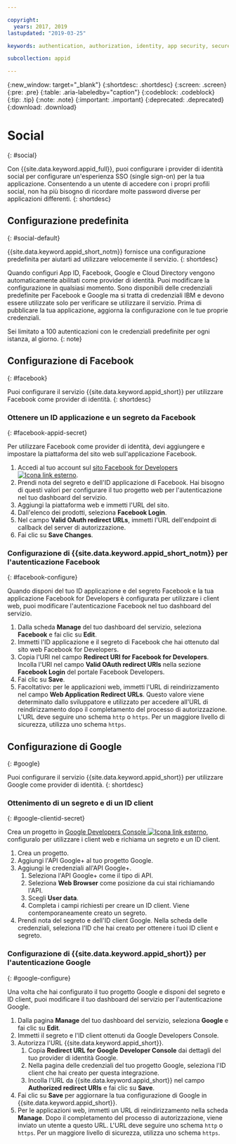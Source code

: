 ```yaml
---

copyright:
  years: 2017, 2019
lastupdated: "2019-03-25"

keywords: authentication, authorization, identity, app security, secure, custom, proprietary, social, facebook, google, 

subcollection: appid

---
```


{:new_window: target="_blank"}
{:shortdesc: .shortdesc}
{:screen: .screen}
{:pre: .pre}
{:table: .aria-labeledby="caption"}
{:codeblock: .codeblock}
{:tip: .tip}
{:note: .note}
{:important: .important}
{:deprecated: .deprecated}
{:download: .download}

# Social
{: #social}

Con {{site.data.keyword.appid_full}}, puoi configurare i provider di identità social per configurare un'esperienza SSO (single sign-on) per la tua applicazione. Consentendo a un utente di accedere con i propri profili social, non ha più bisogno di ricordare molte password diverse per applicazioni differenti.
{: shortdesc}


## Configurazione predefinita
{: #social-default}

{{site.data.keyword.appid_short_notm}} fornisce una configurazione predefinita per aiutarti ad utilizzare velocemente il servizio.
{: shortdesc}

Quando configuri App ID, Facebook, Google e Cloud Directory vengono automaticamente abilitati come provider di identità. Puoi modificare la configurazione in qualsiasi momento. Sono disponibili delle credenziali predefinite per Facebook e Google ma si tratta di credenziali IBM e devono essere utilizzate solo per verificare se utilizzare il servizio. Prima di pubblicare la tua applicazione, aggiorna la configurazione con le tue proprie credenziali.

Sei limitato a 100 autenticazioni con le credenziali predefinite per ogni istanza, al giorno.
{: note}


## Configurazione di Facebook
{: #facebook}

Puoi configurare il servizio {{site.data.keyword.appid_short}} per utilizzare Facebook come provider di identità.
{: shortdesc}

### Ottenere un ID applicazione e un segreto da Facebook
{: #facebook-appid-secret}

Per utilizzare Facebook come provider di identità, devi aggiungere e impostare la piattaforma del sito web sull'applicazione Facebook.

1. Accedi al tuo account sul <a href="https://developers.facebook.com/docs/apps/register" target="_blank">sito Facebook for Developers <img src="../../icons/launch-glyph.svg" alt="Icona link esterno"></a>.
2. Prendi nota del segreto e dell'ID applicazione di Facebook. Hai bisogno di questi valori per configurare il tuo progetto web per l'autenticazione nel tuo dashboard del servizio.
3. Aggiungi la piattaforma web e immetti l'URL del sito.
4. Dall'elenco dei prodotti, seleziona **Facebook Login**.
5. Nel campo **Valid OAuth redirect URLs**, immetti l'URL dell'endpoint di callback del server di autorizzazione.
6. Fai clic su **Save Changes**.


### Configurazione di {{site.data.keyword.appid_short_notm}} per l'autenticazione Facebook
{: #facebook-configure}

Quando disponi del tuo ID applicazione e del segreto Facebook e la tua applicazione Facebook for Developers è configurata per utilizzare i client web, puoi modificare l'autenticazione Facebook nel tuo dashboard del servizio.

1. Dalla scheda **Manage** del tuo dashboard del servizio, seleziona **Facebook** e fai clic su **Edit**.
2. Immetti l'ID applicazione e il segreto di Facebook che hai ottenuto dal sito web Facebook for Developers.
3. Copia l'URI nel campo **Redirect URI for Facebook for Developers**. Incolla l'URI nel campo **Valid OAuth redirect URIs** nella sezione **Facebook Login** del portale Facebook Developers.
4. Fai clic su **Save**.
5. Facoltativo: per le applicazioni web, immetti l'URL di reindirizzamento nel campo **Web Application Redirect URLs**. Questo valore viene determinato dallo sviluppatore e utilizzato per accedere all'URL di reindirizzamento dopo il completamento del processo di autorizzazione. L'URL deve seguire uno schema `http` o `https`. Per un maggiore livello di sicurezza, utilizza uno schema `https`.


## Configurazione di Google
{: #google}

Puoi configurare il servizio {{site.data.keyword.appid_short}} per utilizzare Google come provider di identità.
{: shortdesc}

### Ottenimento di un segreto e di un ID client
{: #google-clientid-secret}

Crea un progetto in <a href="https://developers.google.com/" target="_blank">Google Developers Console <img src="../../icons/launch-glyph.svg" alt="Icona link esterno"></a>, configuralo per utilizzare i client web e richiama un segreto e un ID client.

1. Crea un progetto.
2. Aggiungi l'API Google+ al tuo progetto Google.
3. Aggiungi le credenziali all'API Google+.
    1. Seleziona l'API Google+ come il tipo di API.
    2. Seleziona **Web Browser** come posizione da cui stai richiamando l'API.
    3. Scegli **User data**.
    4. Completa i campi richiesti per creare un ID client. Viene contemporaneamente creato un segreto.
4. Prendi nota del segreto e dell'ID client Google. Nella scheda delle credenziali, seleziona l'ID che hai creato per ottenere i tuoi ID client e segreto.

### Configurazione di {{site.data.keyword.appid_short}} per l'autenticazione Google
{: #google-configure}

Una volta che hai configurato il tuo progetto Google e disponi del segreto e ID client, puoi modificare il tuo dashboard del servizio per l'autenticazione Google.

1. Dalla pagina **Manage** del tuo dashboard del servizio, seleziona **Google** e fai clic su **Edit**.
2. Immetti il segreto e l'ID client ottenuti da Google Developers Console.
3. Autorizza l'URL {{site.data.keyword.appid_short}}.
    1. Copia **Redirect URL for Google Developer Console** dai dettagli del tuo provider di identità Google.
    2. Nella pagina delle credenziali del tuo progetto Google, seleziona l'ID client che hai creato per questa integrazione.
    3. Incolla l'URL da {{site.data.keyword.appid_short}} nel campo **Authorized redirect URIs** e fai clic su **Save**.
4. Fai clic su **Save** per aggiornare la tua configurazione di Google in {{site.data.keyword.appid_short}}.
5. Per le applicazioni web, immetti un URL di reindirizzamento nella scheda **Manage**. Dopo il completamento del processo di autorizzazione, viene inviato un utente a questo URL. L'URL deve seguire uno schema `http` o `https`. Per un maggiore livello di sicurezza, utilizza uno schema `https`.
